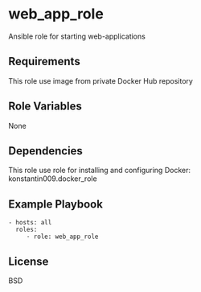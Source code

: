 web_app_role
=========

Ansible role for starting web-applications

Requirements
------------

This role use image from private Docker Hub repository

Role Variables
--------------

None

Dependencies
------------

This role use role for installing and configuring Docker: konstantin009.docker_role

Example Playbook
----------------

    - hosts: all
      roles:
         - role: web_app_role

License
-------

BSD
